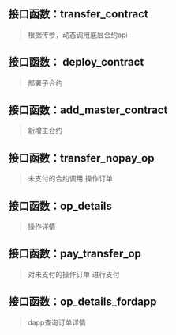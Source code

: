 
## 接口函数：transfer_contract
> 根据传参，动态调用底层合约api

## 接口函数： deploy_contract
> 部署子合约

## 接口函数：add_master_contract
> 新增主合约

## 接口函数：transfer_nopay_op
> 未支付的合约调用 操作订单

## 接口函数：op_details
> 操作详情

## 接口函数：pay_transfer_op
> 对未支付的操作订单 进行支付

## 接口函数：op_details_fordapp
> dapp查询订单详情

